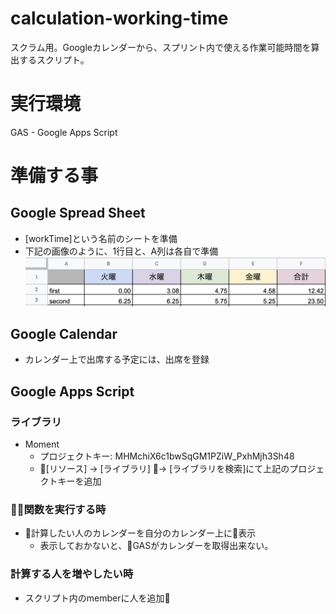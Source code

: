# calculation-working-time
スクラム用。Googleカレンダーから、スプリント内で使える作業可能時間を算出するスクリプト。

# 実行環境
GAS - Google Apps Script

# 準備する事
## Google Spread Sheet
- [workTime]という名前のシートを準備
- 下記の画像のように、1行目と、A列は各自で準備
![gg](./init_spread_sheet.png)

## Google Calendar
- カレンダー上で出席する予定には、出席を登録

## Google Apps Script
### ライブラリ
- Moment
    - プロジェクトキー: MHMchiX6c1bwSqGM1PZiW_PxhMjh3Sh48
    - [リソース] -> [ライブラリ] -> [ライブラリを検索]にて上記のプロジェクトキーを追加
### 関数を実行する時
- 計算したい人のカレンダーを自分のカレンダー上に表示
    - 表示しておかないと、GASがカレンダーを取得出来ない。
### 計算する人を増やしたい時
- スクリプト内のmemberに人を追加